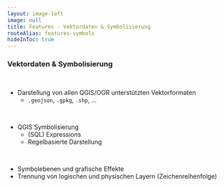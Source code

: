 ```yaml
---
layout: image-left
image: null
title: Features - Vektordaten & Symbolisierung
routeAlias: features-symbols
hideInToc: true
---
```


### Vektordaten & Symbolisierung

<br />

- Darstellung von allen QGIS/OGR unterstützten Vektorformaten
  - `.geojson`, `.gpkg`, `.shp`, ...

<br />

<div v-click>

- QGIS Symbolisierung
  - (SQL) Expressions
  - Regelbasierte Darstellung

</div>

<br />

<div v-click>

- Symbolebenen und grafische Effekte
- Trennung von logischen und physischen Layern (Zeichenreihenfolge)

</div>
